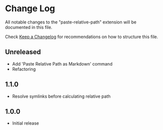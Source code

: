 # Change Log

All notable changes to the "paste-relative-path" extension will be documented in this file.

Check [Keep a Changelog](http://keepachangelog.com/) for recommendations on how to structure this file.

## Unreleased

- Add 'Paste Relative Path as Markdown' command
- Refactoring

## 1.1.0

- Resolve symlinks before calculating relative path

## 1.0.0

- Initial release
